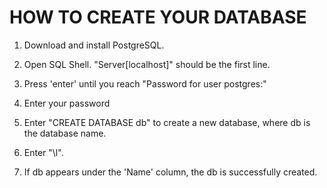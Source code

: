# HOW TO CREATE YOUR DATABASE

1. Download and install PostgreSQL.

2. Open SQL Shell. "Server[localhost]" should be the first line.

3. Press 'enter' until you reach "Password for user postgres:"

4. Enter your password

5. Enter "CREATE DATABASE db" to create a new database, where db is the database name.

6. Enter "\l".

7. If db appears under the 'Name' column, the db is successfully created.
